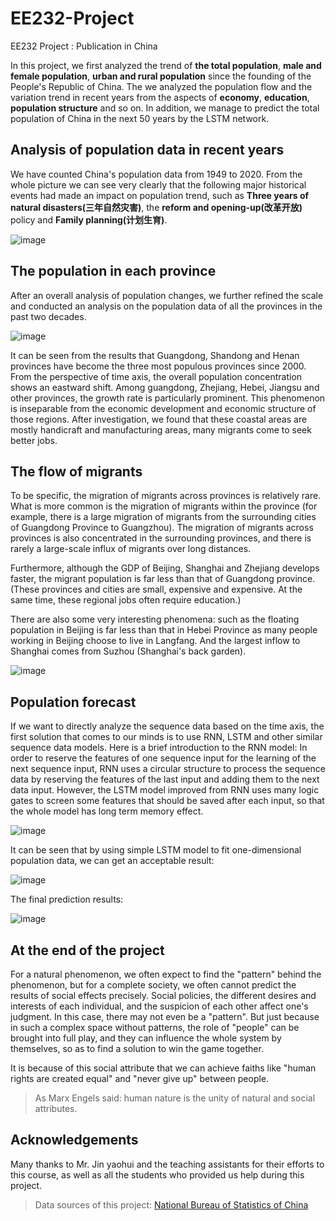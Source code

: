 # EE232-Project

EE232 Project : Publication in China

In this project, we first analyzed the trend of **the total population**, **male and female population**, **urban and rural population** since the founding of the People's Republic of China. The we analyzed the population flow and the variation trend in recent years from the aspects of **economy**, **education**, **population structure** and so on. In addition, we manage to predict the total population of China in the next 50 years by the LSTM network.

## Analysis of population data in recent years

We have counted China's population data from 1949 to 2020. From the whole picture we can see very clearly that the following major historical events had made an impact on population trend, such as **Three years of natural disasters(三年自然灾害)**, the **reform and opening-up(改革开放)** policy and **Family planning(计划生育)**.

![image](https://user-images.githubusercontent.com/50920785/147948533-16c7b03b-53b0-4659-8a40-bb6709c76b44.png)

## The population in each province

After an overall analysis of population changes, we further refined the scale and conducted an analysis on the population data of all the provinces in the past two decades.

![image](https://user-images.githubusercontent.com/50920785/147948773-392b8311-6275-4097-981c-d69ac19cc995.png)

It can be seen from the results that Guangdong, Shandong and Henan provinces have become the three most populous provinces since 2000. From the perspective of time axis, the overall population concentration shows an eastward shift. Among guangdong, Zhejiang, Hebei, Jiangsu and other provinces, the growth rate is particularly prominent. This phenomenon is inseparable from the economic development and economic structure of those regions. After investigation, we found that these coastal areas are mostly handicraft and manufacturing areas, many migrants come to seek better jobs.

## The flow of migrants

To be specific, the migration of migrants across provinces is relatively rare. What is more common is the migration of migrants within the province (for example, there is a large migration of migrants from the surrounding cities of Guangdong Province to Guangzhou). The migration of migrants across provinces is also concentrated in the surrounding provinces, and there is rarely a large-scale influx of migrants over long distances.

Furthermore, although the GDP of Beijing, Shanghai and Zhejiang develops faster, the migrant population is far less than that of Guangdong province. (These provinces and cities are small, expensive and expensive. At the same time, these regional jobs often require education.)

There are also some very interesting phenomena: such as the floating population in Beijing is far less than that in Hebei Province as many people working in Beijing choose to live in Langfang. And the largest inflow to Shanghai comes from Suzhou (Shanghai's back garden).

![image](https://user-images.githubusercontent.com/50920785/147949017-852fa3a0-e185-466f-b80d-e5c9da0ee91f.png)

## Population forecast

If we want to directly analyze the sequence data based on the time axis, the first solution that comes to our minds is to use RNN, LSTM and other similar sequence data models. Here is a brief introduction to the RNN model: In order to reserve the features of one sequence input for the learning of the next sequence input, RNN uses a circular structure to process the sequence data by reserving the features of the last input and adding them to the next data input. However, the LSTM model improved from RNN uses many logic gates to screen some features that should be saved after each input, so that the whole model has long term memory effect.

![image](https://user-images.githubusercontent.com/50920785/147949293-ccd7faa5-2634-4ab5-adab-fb5288f0a31e.png)

It can be seen that by using simple LSTM model to fit one-dimensional population data, we can get an acceptable result:

![image](https://user-images.githubusercontent.com/50920785/147949350-8c37fd26-e8dc-4e2f-bf55-1e771658b214.png)

The final prediction results:

![image](https://user-images.githubusercontent.com/50920785/147949391-f5af1b10-94c6-40d8-98dd-d055a67cf5df.png)

## At the end of the project

For a natural phenomenon, we often expect to find the "pattern" behind the phenomenon, but for a complete society, we often cannot predict the results of social effects precisely. Social policies, the different desires and interests of each individual, and the suspicion of each other affect one's judgment. In this case, there may not even be a "pattern". But just because in such a complex space without patterns, the role of "people" can be brought into full play, and they can influence the whole system by themselves, so as to find a solution to win the game together.

It is because of this social attribute that we can achieve faiths like "human rights are created equal" and "never give up" between people. 

> As Marx Engels said: human nature is the unity of natural and social attributes.

## Acknowledgements

Many thanks to Mr. Jin yaohui and the teaching assistants for their efforts to this course, as well as  all the students who provided us help during this project.







> Data sources of this project: [National Bureau of Statistics of China](http://www.stats.gov.cn/)

